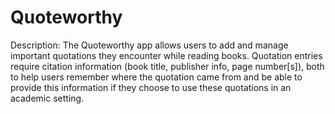 # Quoteworthy

Description: The Quoteworthy app allows users to add and manage important quotations they encounter while reading books. Quotation entries require citation information (book title, publisher info, page number[s]), both to help users remember where the quotation came from and be able to provide this information if they choose to use these quotations in an academic setting.
